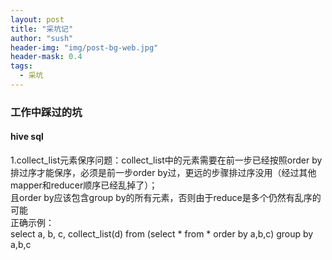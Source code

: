 ```yaml
---
layout: post
title: "采坑记"
author: "sush"
header-img: "img/post-bg-web.jpg"
header-mask: 0.4
tags:
  - 采坑
---
```

### **工作中踩过的坑**
#### **hive sql** ####
1.collect_list元素保序问题：collect_list中的元素需要在前一步已经按照order by排过序才能保序，必须是前一步order by过，更远的步骤排过序没用（经过其他mapper和reducer顺序已经乱掉了）；   
  且order by应该包含group by的所有元素，否则由于reduce是多个仍然有乱序的可能   
  正确示例：   
   select 
   a,
   b,
   c,
   collect_list(d)
   from
     (select * from * order by a,b,c)
   group by a,b,c
  
